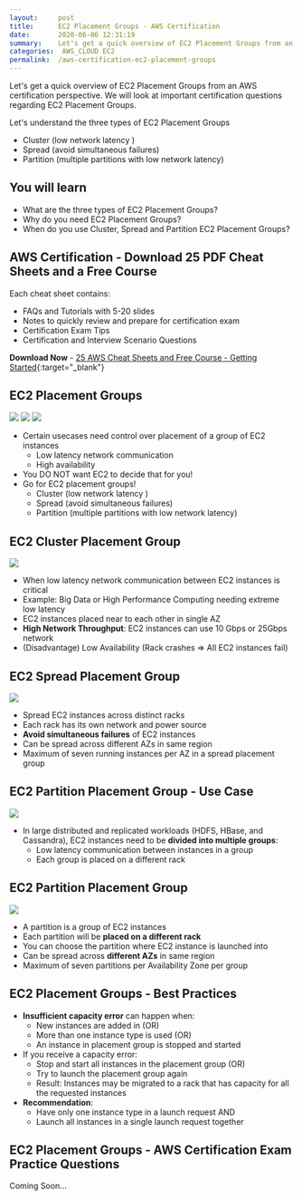 ```yaml
---
layout:     post
title:      EC2 Placement Groups - AWS Certification
date:       2020-06-06 12:31:19
summary:    Let's get a quick overview of EC2 Placement Groups from an AWS certification perspective. We will look at important certification questions regarding EC2 Placement Groups.  We will look at the three types of EC2 Placement Groups - Cluster, Spread and Partition.
categories:  AWS_CLOUD EC2
permalink:  /aws-certification-ec2-placement-groups
---
```


Let's get a quick overview of EC2 Placement Groups from an AWS certification perspective. We will look at important certification questions regarding EC2 Placement Groups.

Let's understand the three types of EC2 Placement Groups
- Cluster (low network latency )
- Spread (avoid simultaneous failures)
- Partition (multiple partitions with low network latency)


## You will learn
- What are the three types of EC2 Placement Groups?
- Why do you need EC2 Placement Groups?
- When do you use Cluster, Spread and Partition EC2 Placement Groups?

## AWS Certification - Download 25 PDF Cheat Sheets and a Free Course

Each cheat sheet contains:
- FAQs and Tutorials with 5-20 slides
- Notes to quickly review and prepare for certification exam
- Certification Exam Tips
- Certification and Interview Scenario Questions

**Download Now** - [25 AWS Cheat Sheets and Free Course - Getting Started](https://links.in28minutes.com/cloud-in28minutes-teachable-free-link){:target="_blank"}


## EC2 Placement Groups
![](/images/aws/ec2-host.png)
![](/images/aws/ec2-host.png)
![](/images/aws/ec2-host.png)

- Certain usecases need control over placement of a group of EC2 instances
	- Low latency network communication
	- High availability
- You DO NOT want EC2 to decide that for you!
- Go for EC2 placement groups!
	- Cluster (low network latency )
	- Spread (avoid simultaneous failures)
	- Partition (multiple partitions with low network latency)

## EC2 Cluster Placement Group
![](/images/aws/ec2/ec2-placement-groups-cluster.png) 
- When low latency network communication between EC2 instances is critical
- Example: Big Data or High Performance Computing needing extreme low latency
- EC2 instances placed near to each other in single AZ
- **High Network Throughput**: EC2 instances can use 10 Gbps or 25Gbps network
- (Disadvantage) Low Availability (Rack crashes => All EC2 instances fail)

 
## EC2 Spread Placement Group
![](/images/aws/ec2/ec2-placement-groups-spread.png) 
- Spread EC2 instances across distinct racks
- Each rack has its own network and power source
- **Avoid simultaneous failures**  of EC2 instances
- Can be spread across different AZs in same region
- Maximum of seven running instances per AZ in a spread placement group

## EC2 Partition Placement Group - Use Case
![](/images/aws/ec2/ec2-placement-groups-partition.png) 
- In large distributed and replicated workloads (HDFS, HBase, and Cassandra), EC2 instances need to be **divided into multiple groups**:
	- Low latency communication between instances in a group
	- Each group is placed on a different rack


## EC2 Partition Placement Group
![](/images/aws/ec2/ec2-placement-groups-partition.png) 
- A partition is a group of EC2 instances
- Each partition will be **placed on a different rack**
- You can choose the partition where EC2 instance is launched into
- Can be spread across **different AZs** in same region
- Maximum of seven partitions per Availability Zone per group

## EC2 Placement Groups - Best Practices
- **Insufficient capacity error** can happen when:
	- New instances are added in (OR)
	- More than one instance type is used (OR)
	- An instance in placement group is stopped and started
- If you receive a capacity error: 
	- Stop and start all instances in the placement group (OR)
	- Try to launch the placement group again 
	- Result: Instances may be migrated to a rack that has capacity for all the requested instances
- **Recommendation**:
	- Have only one instance type in a launch request AND 
	- Launch all instances in a single launch request together   

## EC2 Placement Groups - AWS Certification Exam Practice Questions

Coming Soon...

